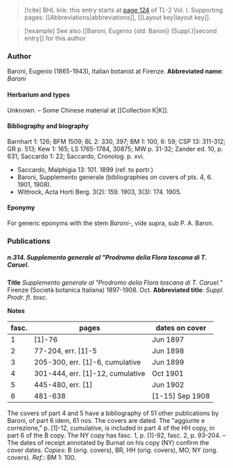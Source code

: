 > [!cite] BHL link: this entry starts at [page 124](https://www.biodiversitylibrary.org/page/33120255) of TL-2 Vol. I.
> Supporting pages: [[Abbreviations|abbreviations]], [[Layout key|layout key]].

> [!example] See also [[Baroni, Eugenio {std. Baroni} (Suppl.)|second entry]] for this author

### Author

Baroni, Eugenio (1865-1943), Italian botanist at Firenze. 
**Abbreviated name**: *Baroni*

#### Herbarium and types

Unknown. – Some Chinese material at [[Collection K|K]].

#### Bibliography and biography

Barnhart 1: 126; BFM 1509; BL 2: 330, 397; BM 1: 100, 6: 59; CSP 13: 311-312; GR p. 513; Kew 1: 165; LS 1765-1784, 30875; MW p. 31-32; Zander ed. 10, p. 631; Saccardo 1: 22; Saccardo, Cronolog. p. xvi.
- Saccardo, Malphigia 13: 101. 1899 (ref. to portr.)
- Baroni, Supplemento generale (bibliographies on covers of pts. 4, 6. 1901, 1908).
- Wittrock, Acta Horti Berg. 3(2): 159. 1903, 3(3): 174. 1905.

#### Eponymy

For generic eponyms with the stem *Baroni*-, vide supra, sub P. A. Baron.

### Publications

##### n.314. Supplemento generale al "Prodromo delia Flora toscana di T. Caruel.

**Title**
*Supplemento generale al "Prodromo delia Flora toscana di T. Caruel.*" Firenze (Società botanica Italiana) 1897-1908. Oct.
**Abbreviated title**: *Suppl. Prodr. fl. tosc.*

**Notes**

|fasc.	|pages	|dates on cover|
|---	|---	|---	|
|1	|\[1\]-76	|Jun 1897|
|2	|77-204, err. \[1\]-5	|Jun 1898|
|3	|205-300, err. \[1\]-6, cumulative	|Jun 1899|
|4	|301-444, err. \[1\]-12, cumulative	|Oct 1901|
|5	|445-480, err. \[1\]	|Jun 1902|
|6	|481-638	|\[1-15\] Sep 1908|

The covers of part 4 and 5 have a bibliography of 51 other publications by Baroni, of part 6 idem, 61 nos. The covers are dated. The "aggiunte e correzione," p. \[1\]-12, cumulative, is included in part 4 of the HH copy, in part 6 of the B copy. The NY copy has fasc. 1, p. \[1\]-92, fasc. 2, p. 93-204. – The dates of receipt annotated by Burnat on his copy (NY) confirm the cover dates. *Copies*: B (orig. covers), BR, HH (orig. covers), MO, NY (orig. covers).
*Ref*.: BM 1: 100.

